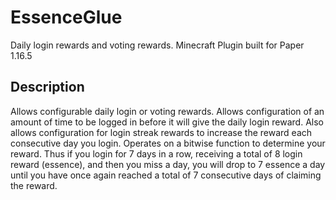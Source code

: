 # EssenceGlue

Daily login rewards and voting rewards. Minecraft Plugin built for Paper 1.16.5

## Description

Allows configurable daily login or voting rewards. Allows configuration of an amount of time to be logged in before it
will give the daily login reward. Also allows configuration for login streak rewards to increase the reward each
consecutive day you login. Operates on a bitwise function to determine your reward. Thus if you login for 7 days in a
row, receiving a total of 8 login reward (essence), and then you miss a day, you will drop to 7 essence a day until you
have once again reached a total of 7 consecutive days of claiming the reward. 
